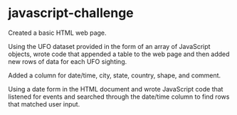 # javascript-challenge
Created a basic HTML web page.

Using the UFO dataset provided in the form of an array of JavaScript objects, wrote code that appended a table to the web page and then added new rows of data for each UFO sighting.


Added a column for date/time, city, state, country, shape, and comment.


Using a date form in the HTML document and wrote JavaScript code that listened for events and searched through the date/time column to find rows that matched user input.
